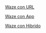 

[Waze con URL](https://waze.com/?ll=40.649787,-1.980716&navigate=yes)

[Waze con App](waze://?ll=40.649787,-1.980716&navigate=yes)

[Waze con Hibrido](http://waze://?ll=40.649787,-1.980716&navigate=yes)